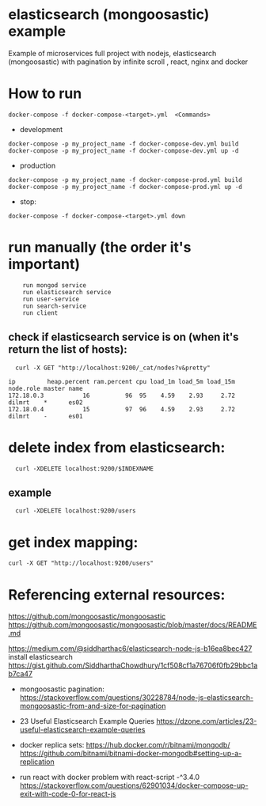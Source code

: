 

# elasticsearch (mongoosastic) example 
Example of microservices full project with nodejs, elasticsearch (mongoosastic) with pagination by infinite scroll , react, nginx and docker

# How to run 
```
docker-compose -f docker-compose-<target>.yml  <Commands>
```
- development
```
docker-compose -p my_project_name -f docker-compose-dev.yml build
docker-compose -p my_project_name -f docker-compose-dev.yml up -d
```

- production
```
docker-compose -p my_project_name -f docker-compose-prod.yml build
docker-compose -p my_project_name -f docker-compose-prod.yml up -d
```

- stop:
```
docker-compose -f docker-compose-<target>.yml down
```


# run manually (the order it's important)
```
    run mongod service
    run elasticsearch service   
    run user-service
    run search-service
    run client
```



## check if elasticsearch service is on (when it's return the list of hosts): 
```
  curl -X GET "http://localhost:9200/_cat/nodes?v&pretty"
```

```
ip         heap.percent ram.percent cpu load_1m load_5m load_15m node.role master name
172.18.0.3           16          96  95    4.59    2.93     2.72 dilmrt    *      es02
172.18.0.4           15          97  96    4.59    2.93     2.72 dilmrt    -      es01

```


# delete index from elasticsearch:
```
  curl -XDELETE localhost:9200/$INDEXNAME
```
## example
```
  curl -XDELETE localhost:9200/users
```
# get index mapping:
```
curl -X GET "http://localhost:9200/users"   
```


# Referencing external resources:
https://github.com/mongoosastic/mongoosastic
https://github.com/mongoosastic/mongoosastic/blob/master/docs/README.md


https://medium.com/@siddharthac6/elasticsearch-node-js-b16ea8bec427
install elasticsearch https://gist.github.com/SiddharthaChowdhury/1cf508cf1a76706f0fb29bbc1ab7ca47

- mongoosastic pagination:
https://stackoverflow.com/questions/30228784/node-js-elasticsearch-mongoosastic-from-and-size-for-pagination

- 23 Useful Elasticsearch Example Queries
https://dzone.com/articles/23-useful-elasticsearch-example-queries

- docker replica sets:
https://hub.docker.com/r/bitnami/mongodb/
https://github.com/bitnami/bitnami-docker-mongodb#setting-up-a-replication


- run react with docker problem with react-script -^3.4.0
https://stackoverflow.com/questions/62901034/docker-compose-up-exit-with-code-0-for-react-js